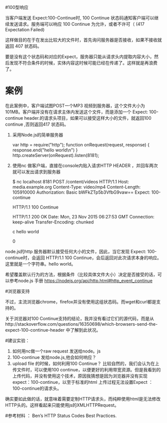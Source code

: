 #100型响应

当客户端发送 Expect:100-Continue时,  100 Continue 状态码通知客户端可以继续发送请求。服务端可以响应 100 Continue 为允许，或者不许可（ (417 Expectation Failed) 

这样做目的在于在发出比较大的文件时，首先询问服务器是否接收，如果不接收就返回 407 状态码。

要是没有这个状态码和对应的Expect，服务器只能从请求头内提取内容大小，然后发现不符合条件的时候，实体内容这时候可能已经在传递了。这样就是再浪费了。

# 案例

在此案例中，客户端试图POST一个MP3 视频到服务器，这个文件大小为101MB。客户端并没有在请求主体内发送这个文件，而是添加一个 Expect: 100-continue header.的请求头项目，如果可以接受这样大小的文件，就返回100 continue ,否则返回417 状态码。

1. 采用Node.js的简单服务器

    var http = require("http");
    function onRequest(request, response) {
    response.end("hello world\n")
    }
    http.createServer(onRequest).listen(8181);

2. 使用nc 做客户端，直接在console内贴入请求HTTP HEADER ，并回车两次就可以发出请求到服务器

    $ nc  localhost 8181
    POST /content/videos HTTP/1.1
    Host: media.example.org
    Content-Type: video/mp4
    Content-Length: 105910000
    Authorization: Basic bWFkZTp5b3VfbG9vaw==
    Expect: 100-continue

    HTTP/1.1 100 Continue

    HTTP/1.1 200 OK
    Date: Mon, 23 Nov 2015 06:27:53 GMT
    Connection: keep-alive
    Transfer-Encoding: chunked

    c
    hello world

    0

node.js的http 服务器默认接受任何大小的文件，因此，当它发现 Expect: 100-continue时，会返回 HTTP/1.1 100 Continue，会后返回对此次请求本身的响应。这里就是一个字符串。hello world。

希望覆盖默认行为的方法，根据条件（比较具体文件大小）决定是否接受的话，可以参考node.js 手册 https://nodejs.org/api/http.html#http_event_continue

#浏览器支持

不过，主流浏览器chrome，firefox并没有使用这组状态码。而wget和curl都是支持的。

关于浏览器对100 Continue支持的结论，我并没有看过它们的源代码，而是从http://stackoverflow.com/questions/16350698/which-browsers-send-the-expect-100-continue-header 中了解到此状况。

#建议实验：
1. 如何用nc做一个raw request 发送给node。js
2. 100-continue 发给node.js,他会如何响应？
3. upload file 的时候，如何利用100 Continue？
比较自然的，我们会认为在上传文件时，可以使用100 continue，以便更好的利用带宽资源。但是我看到的上传代码，并没有使用这个技术，原因我猜想是因为浏览器并没有实现expect：100-continue，以至于标准的html 上传过程无法设置Expect ：100-continue的请求头。

确实要如此做的话，就意味着需要定制HTTP请求头，而纯粹使用html是无法修改HTTP头的。这样看起来只能使用js的XMLHTTPRequest。

#参考材料 ： 
Ben’s HTTP Status Codes Best Practices.
